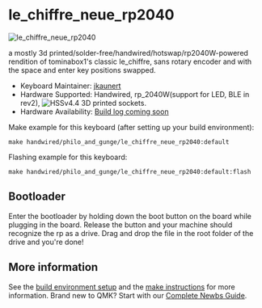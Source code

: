 # le_chiffre_neue_rp2040

![le_chiffre_neue_rp2040](https://i.imgur.com/Kig3OeG.jpeg)

a mostly 3d printed/solder-free/handwired/hotswap/rp2040W-powered rendition of tominabox1's classic le_chiffre, sans rotary encoder and with the space and enter key positions swapped.

* Keyboard Maintainer: [jkaunert](https://github.com/jkaunert)
* Hardware Supported: Handwired, rp_2040W(support for LED, BLE in rev2), ![HSSv4.4 3D printed sockets](https://github.com/stingray127/handwirehotswap).
* Hardware Availability: [Build log coming soon](https://philoandgunge.com/handwired/builds/le_chiffre_neue_rp2040)

Make example for this keyboard (after setting up your build environment):

    make handwired/philo_and_gunge/le_chiffre_neue_rp2040:default

Flashing example for this keyboard:

    make handwired/philo_and_gunge/le_chiffre_neue_rp2040:default:flash

## Bootloader

Enter the bootloader by holding down the boot button on the board while plugging in the board. Release the button and your machine should recognize the rp as a drive.  Drag and drop the file in the root folder of the drive and you're done!

## More information

See the [build environment setup](https://docs.qmk.fm/#/getting_started_build_tools) and the [make instructions](https://docs.qmk.fm/#/getting_started_make_guide) for more information. Brand new to QMK? Start with our [Complete Newbs Guide](https://docs.qmk.fm/#/newbs).

